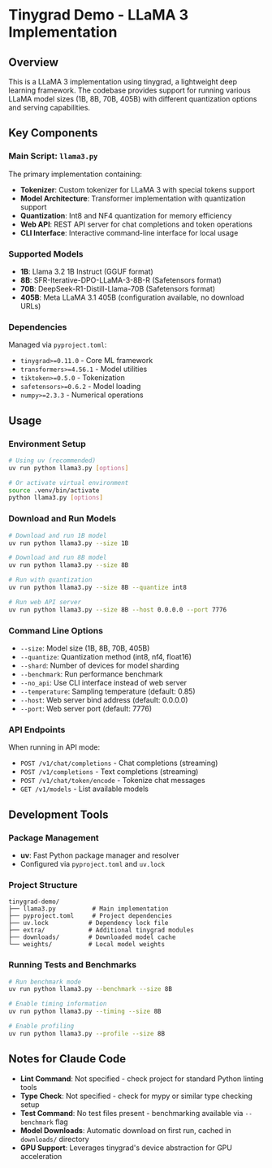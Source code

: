# Tinygrad Demo - LLaMA 3 Implementation

## Overview

This is a LLaMA 3 implementation using tinygrad, a lightweight deep learning framework. The codebase provides support for running various LLaMA model sizes (1B, 8B, 70B, 405B) with different quantization options and serving capabilities.

## Key Components

### Main Script: `llama3.py`
The primary implementation containing:
- **Tokenizer**: Custom tokenizer for LLaMA 3 with special tokens support
- **Model Architecture**: Transformer implementation with quantization support
- **Quantization**: Int8 and NF4 quantization for memory efficiency
- **Web API**: REST API server for chat completions and token operations
- **CLI Interface**: Interactive command-line interface for local usage

### Supported Models
- **1B**: Llama 3.2 1B Instruct (GGUF format)
- **8B**: SFR-Iterative-DPO-LLaMA-3-8B-R (Safetensors format)
- **70B**: DeepSeek-R1-Distill-Llama-70B (Safetensors format)
- **405B**: Meta LLaMA 3.1 405B (configuration available, no download URLs)

### Dependencies
Managed via `pyproject.toml`:
- `tinygrad>=0.11.0` - Core ML framework
- `transformers>=4.56.1` - Model utilities
- `tiktoken>=0.5.0` - Tokenization
- `safetensors>=0.6.2` - Model loading
- `numpy>=2.3.3` - Numerical operations

## Usage

### Environment Setup
```bash
# Using uv (recommended)
uv run python llama3.py [options]

# Or activate virtual environment
source .venv/bin/activate
python llama3.py [options]
```

### Download and Run Models
```bash
# Download and run 1B model
uv run python llama3.py --size 1B

# Download and run 8B model
uv run python llama3.py --size 8B

# Run with quantization
uv run python llama3.py --size 8B --quantize int8

# Run web API server
uv run python llama3.py --size 8B --host 0.0.0.0 --port 7776
```

### Command Line Options
- `--size`: Model size (1B, 8B, 70B, 405B)
- `--quantize`: Quantization method (int8, nf4, float16)
- `--shard`: Number of devices for model sharding
- `--benchmark`: Run performance benchmark
- `--no_api`: Use CLI interface instead of web server
- `--temperature`: Sampling temperature (default: 0.85)
- `--host`: Web server bind address (default: 0.0.0.0)
- `--port`: Web server port (default: 7776)

### API Endpoints
When running in API mode:
- `POST /v1/chat/completions` - Chat completions (streaming)
- `POST /v1/completions` - Text completions (streaming)
- `POST /v1/chat/token/encode` - Tokenize chat messages
- `GET /v1/models` - List available models

## Development Tools

### Package Management
- **uv**: Fast Python package manager and resolver
- Configured via `pyproject.toml` and `uv.lock`

### Project Structure
```
tinygrad-demo/
├── llama3.py          # Main implementation
├── pyproject.toml     # Project dependencies
├── uv.lock           # Dependency lock file
├── extra/            # Additional tinygrad modules
├── downloads/        # Downloaded model cache
└── weights/          # Local model weights
```

### Running Tests and Benchmarks
```bash
# Run benchmark mode
uv run python llama3.py --benchmark --size 8B

# Enable timing information
uv run python llama3.py --timing --size 8B

# Enable profiling
uv run python llama3.py --profile --size 8B
```

## Notes for Claude Code

- **Lint Command**: Not specified - check project for standard Python linting tools
- **Type Check**: Not specified - check for mypy or similar type checking setup
- **Test Command**: No test files present - benchmarking available via `--benchmark` flag
- **Model Downloads**: Automatic download on first run, cached in `downloads/` directory
- **GPU Support**: Leverages tinygrad's device abstraction for GPU acceleration